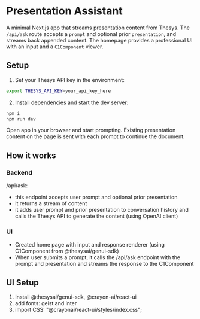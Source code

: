 # Presentation Assistant

A minimal Next.js app that streams presentation content from Thesys. The `/api/ask` route accepts a `prompt` and optional prior `presentation`, and streams back appended content. The homepage provides a professional UI with an input and a `C1Component` viewer.

## Setup

1. Set your Thesys API key in the environment:

```bash
export THESYS_API_KEY=your_api_key_here
```

2. Install dependencies and start the dev server:

```bash
npm i
npm run dev
```

Open app in your browser and start prompting. Existing presentation content on the page is sent with each prompt to continue the document.

## How it works

### Backend

/api/ask:

- this endpoint accepts user prompt and optional prior presentation
- it returns a stream of content
- it adds user prompt and prior presentation to conversation history and calls the Thesys API to generate the content (using OpenAI client)

### UI

- Created home page with input and response renderer (using C1Component from @thesysai/genui-sdk)
- When user submits a prompt, it calls the /api/ask endpoint with the prompt and presentation and streams the response to the C1Component

## UI Setup

1. Install @thesysai/genui-sdk, @crayon-ai/react-ui
2. add fonts: geist and inter
3. import CSS: "@crayonai/react-ui/styles/index.css";

